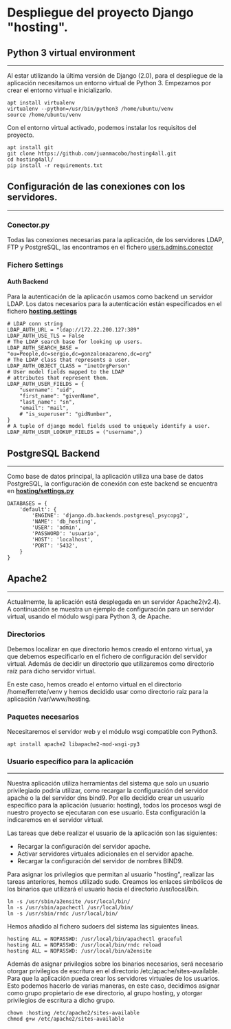 # Despliegue del proyecto Django "hosting".

## Python 3 virtual environment
------------------------------------------------------
Al estar utilizando la última versión de Django (2.0), para el despliegue de la aplicación necesitamos un entorno virtual de Python 3.
Empezamos por crear el entorno virtual e inicializarlo.
```
apt install virtualenv
virtualenv --python=/usr/bin/python3 /home/ubuntu/venv
source /home/ubuntu/venv
```

Con el entorno virtual activado, podemos instalar los requisitos del proyecto.
```
apt install git
git clone https://github.com/juanmacobo/hosting4all.git
cd hosting4all/
pip install -r requirements.txt
```

## Configuración de las conexiones con los servidores.
------------------------------------------------------
### Conector.py

Todas las conexiones necesarias para la aplicación, de los servidores LDAP, FTP y PostgreSQL, las encontramos en el fichero [users.admins.conector](../hosting/users/admins/conector.py)

### Fichero Settings

#### Auth Backend

Para la autenticación de la aplicacón usamos como backend un servidor LDAP. Los datos necesarios para la autenticación están especificados en
el fichero [**hosting.settings**](../hosting/hosting/settings.py)
```
# LDAP conn string
LDAP_AUTH_URL = "ldap://172.22.200.127:389"
LDAP_AUTH_USE_TLS = False
# The LDAP search base for looking up users.
LDAP_AUTH_SEARCH_BASE = "ou=People,dc=sergio,dc=gonzalonazareno,dc=org"
# The LDAP class that represents a user.
LDAP_AUTH_OBJECT_CLASS = "inetOrgPerson"
# User model fields mapped to the LDAP
# attributes that represent them.
LDAP_AUTH_USER_FIELDS = {
    "username": "uid",
    "first_name": "givenName",
    "last_name": "sn",
    "email": "mail",
    # "is_superuser": "gidNumber",
}
# A tuple of django model fields used to uniquely identify a user.
LDAP_AUTH_USER_LOOKUP_FIELDS = ("username",)
```

## PostgreSQL Backend
------------------
Como base de datos principal, la aplicación utiliza una base de datos PostgreSQL, la configuración de conexión con este backend se encuentra en [**hosting/settings.py**](../hosting/hosting/settings.py)
```
DATABASES = {
    'default': {
        'ENGINE': 'django.db.backends.postgresql_psycopg2',
        'NAME': 'db_hosting',
        'USER': 'admin',
        'PASSWORD': 'usuario',
        'HOST': 'localhost',
        'PORT': '5432',
    }
}
```

## Apache2
------------------------------------------------------
Actualmemte, la aplicación está desplegada en un servidor Apache2(v2.4). A continuación se muestra un ejemplo de configuración para un servidor virtual, usando el módulo wsgi para Python 3, de Apache.

### Directorios

Debemos localizar en que directorio hemos creado el entorno virtual, ya que debemos especificarlo en el fichero de configuración del servidor virtual. Además de decidir un directorio que utilizaremos como directorio raíz para dicho servidor virtual.

En este caso, hemos creado el entorno virtual en el directorio /home/ferrete/venv y hemos decidido usar como directorio raiz para la aplicación /var/www/hosting.

### Paquetes necesarios

Necesitaremos el servidor web y el módulo wsgi compatible con Python3.
```
apt install apache2 libapache2-mod-wsgi-py3
```
### Usuario específico para la aplicación
-------------------------------------
Nuestra aplicación utiliza herramientas del sistema que solo un usuario privilegiado podría utilizar, como recargar la configuración del servidor apache o la del servidor dns bind9. Por ello decidido crear un usuario específico para la aplicación (usuario: hosting), todos los procesos wsgi de nuestro proyecto se ejecutaran con ese usuario. Esta configuración la indicaremos en el servidor virtual.

Las tareas que debe realizar el usuario de la aplicación son las siguientes:
  * Recargar la configuración del servidor apache.
  * Activar servidores virtuales adicionales en el servidor apache.
  * Recargar la configuración del servidor de nombres BIND9.

Para asignar los privilegios que permitan al usuario "hosting", realizar las tareas anteriores, hemos utilizado sudo. Creamos los enlaces simbólicos de los binarios que utilizará el usuario hacia el directorio /usr/local/bin.
```
ln -s /usr/sbin/a2ensite /usr/local/bin/
ln -s /usr/sbin/apachectl /usr/local/bin/
ln -s /usr/sbin/rndc /usr/local/bin/
```
Hemos añadido al fichero sudoers del sistema las siguientes lineas.
```
hosting ALL = NOPASSWD: /usr/local/bin/apachectl graceful
hosting ALL = NOPASSWD: /usr/local/bin/rndc reload
hosting ALL = NOPASSWD: /usr/local/bin/a2ensite
```

Además de asignar privilegios sobre los binarios necesarios, será necesario otorgar privilegios de escritura en el directorio /etc/apache/sites-available. Para que la aplicación pueda crear los servidores virtuales de los usuarios. Esto podemos hacerlo de varias maneras, en este caso, decidimos asignar como grupo propietario de ese directorio, al grupo hosting, y otorgar privilegios de escritura a dicho grupo.

```
chown :hosting /etc/apache2/sites-available
chmod g+w /etc/apache2/sites-available
```
